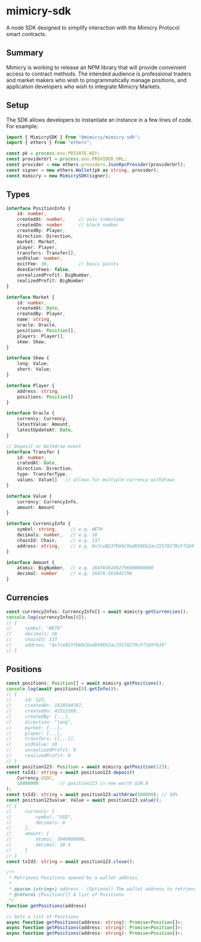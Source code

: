 # mimicry-sdk
A node SDK designed to simplify interaction with the Mimicry Protocol smart contracts.

## Summary
Mimicry is working to release an NPM library that will provide convenient access to contract methods. The intended audience is professional traders and market makers who wish to programmatically manage positions, and application developers who wish to integrate Mimicry Markets.

## Setup
The SDK allows developers to instantiate an instance in a few lines of code. For example:
```typescript
import { MimicrySDK } from "@mimicry/mimicry-sdk";
import { ethers } from "ethers";

const pk = process.env.PRIVATE_KEY;
const providerUrl = process.env.PROVIDER_URL;
const provider = new ethers.providers.JsonRpcProvider(providerUrl);
const signer = new ethers.Wallet(pk as string, provider);
const mimicry = new MimicrySDK(signer);
```

## Types
```typescript
interface PositionInfo {
    id: number,
    createdAt: number,     // unix timestamp
    createdOn: number      // block number
    createdBy: Player,
    direction: Direction,   
    market: Market,         
    player: Player,
    transfers: Transfer[],
    usdValue: number,
    exitFee: 30,           // basis points
    doesEarnFees: false,
    unrealizedProfit: BigNumber,
    realizedProfit: BigNumber
}

interface Market {
    id: number,
    createdAt: Date,
    createdBy: Player,
    name: string,
    oracle: Oracle,
    positions: Position[],
    players: Player[],
    skew: Skew,
}

interface Skew {
    long: Value;
    short: Value;
}

interface Player {
    address: string,
    positions: Position[]
}

interface Oracle {
    currency: Currency,
    latestValue: Amount,
    latestUpdateAt: Date,
}

// Deposit or Withdraw event
interface Transfer {
    id: number,
    cratedAt: Date,
    direction: Direction,
    type: TransferType,
    values: Value[]   // allows for multiple-currency withdraws
}

interface Value {
    currency: CurrencyInfo,
    amount: Amount
}

interface CurrencyInfo {
    symbol: string,     // e.g. WETH
    decimals: number,   // e.g. 18
    chainId: Chain,     // e.g. 137
    address: string,    // e.g. 0x7ceB23fD6bC0adD59E62ac25578270cFf1b9f619
}

interface Amount {
    atomic: BigNumber,  // e.g. 26476561042796000000000
    decimal: number     // e.g. 26476.561042796
}
```


## Currencies
```typescript
const currencyInfos: CurrencyInfo[] = await mimicry.getCurrencies();
console.log(currencyInfos[0]);
// {
//     symbol: "WETH"
//     decimals: 18
//     chainId: 137
//     address: "0x7ceB23fD6bC0adD59E62ac25578270cFf1b9f619"
// }
```

## Positions
```typescript
const positions: Position[] = await mimicry.getPositions();
console.log(await positions[0].getInfo());
// {
//     id: 123,
//     createdAt: 1620594767,
//     createdOn: 42512169,
//     createdBy: {...},
//     direction: "long",   
//     market: {...},         
//     player: {...},
//     transfers: [{...}],
//     usdValue: 10
//     unrealizedProfit: 0
//     realizedProfit: 0
// }
const position123: Position = await mimicry.getPosition(123);
const txId1: string = await position123.deposit(
    Currency.USDC,
    10800000        // position123 is now worth $20.8
);
const txId2: string = await position123.withdraw(500000); // 50%
const position123value: Value = await position123.value();
// {
//     currency: {
//         symbol: "USD",
//         decimals: 8
//     }, 
//     amount: {
//         atomic: 1040000000,
//         decimal: 10.4
//     }
// }
const txId3: string = await position123.close();
```

```typescript
/**
 * Retrieves Positions opened by a wallet address.
 *
 * @param {string=} address - (Optional) The wallet address to retrieve the positions for. If omitted, the balance for the default wallet address will be retrieved.
 * @returns {Position[]} A list of Positions
 */
function getPositions(address)
```

```typescript
// Gets a list of Positions 
async function getPositions(address: string): Promise<Position[]>;
async function getPositions(address: string): Promise<Position[]>;
async function getPositions(address: string): Promise<Position[]>;
```